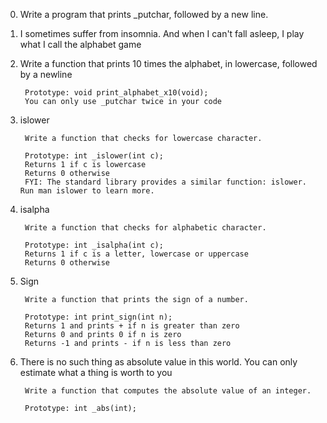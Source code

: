0. Write a program that prints _putchar, followed by a new line.
1. I sometimes suffer from insomnia. And when I can't fall asleep,
        I play what I call  the alphabet game
2. Write a function that prints 10 times the alphabet,
        in lowercase, followed by a   newline

        Prototype: void print_alphabet_x10(void);
        You can only use _putchar twice in your code
3. islower

        Write a function that checks for lowercase character.

        Prototype: int _islower(int c);
        Returns 1 if c is lowercase
        Returns 0 otherwise
        FYI: The standard library provides a similar function: islower. Run man islower to learn more.
4. isalpha

        Write a function that checks for alphabetic character.

        Prototype: int _isalpha(int c);
        Returns 1 if c is a letter, lowercase or uppercase
        Returns 0 otherwise

5. Sign

        Write a function that prints the sign of a number.

        Prototype: int print_sign(int n);
        Returns 1 and prints + if n is greater than zero
        Returns 0 and prints 0 if n is zero
        Returns -1 and prints - if n is less than zero

6. There is no such thing as absolute value in this world. You can only estimate what a thing is worth to you

        Write a function that computes the absolute value of an integer.

        Prototype: int _abs(int);